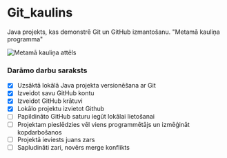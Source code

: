 # Git_kaulins
Java projekts, kas demonstrē Git un GitHub izmantošanu. "Metamā kauliņa programma"

![Metamā kauliņa attēls](https://img.freepik.com/free-vector/two-dices-white-background_1017-9453.jpg?w=826&t=st=1680674683~exp=1680675283~hmac=367b1327c28bcee658749cf1c7168aa44d7245f58baa6be9924aaf101c949bca)

### Darāmo darbu saraksts
- [x] Uzsāktā lokālā Java projekta versionēšana ar Git
- [x] Izveidot savu GitHub kontu
- [x] Izveidot GitHub krātuvi
- [x] Lokālo projektu izvietot Github
- [ ] Papildināto GitHub saturu iegūt lokālai lietošanai
- [ ] Projektam pieslēdzies vēl viens programmētājs un izmēģināt kopdarbošanos
- [ ] Projektā ieviests juans zars
- [ ] Sapludināti zari, novērs merge konflikts
